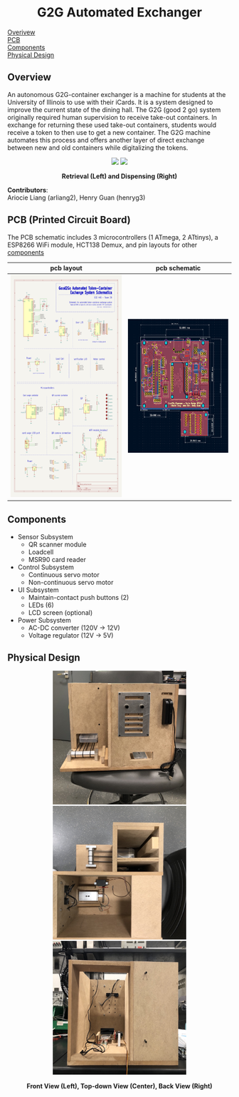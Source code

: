 <h1 align="center"> G2G Automated Exchanger </h1>

[Overivew](#overview)  
[PCB](#pcb-printed-circuit-board)  
[Components](#components)  
[Physical Design](#physical-design)


## Overview
An autonomous G2G-container exchanger is a machine for students at the University of Illinois to use with their iCards. It is a system designed to improve the current state of the dining hall. The G2G (good 2 go) system originally required human supervision to receive take-out containers. In exchange for returning these used take-out containers, students would receive a token to then use to get a new container. The G2G machine automates this process and offers another layer of direct exchange between new and old containers while digitalizing the tokens.

<p align = "center">
<img src = "https://cdn.discordapp.com/attachments/903401697957789716/971312833566486598/retrieve.gif">
<img src = "https://cdn.discordapp.com/attachments/903401697957789716/971312807532458034/dispense.gif">
</p>

<p align = "center">
 <strong>Retrieval (Left) and Dispensing (Right)</strong>
</p>


**Contributors**:  
Ariocie Liang (arliang2), Henry Guan (henryg3)


## PCB (Printed Circuit Board)
The PCB schematic includes 3 microcontrollers (1 ATmega, 2 ATtinys), a ESP8266 WiFi module, HCT138 Demux, and pin layouts for other [components](#components)

pcb layout                                                     | pcb schematic
---------------------------------------------------------------|-------------------------------------------------------------
<img src="/images/pcb_schematic.png" width="350" height="500"> | <img src="/images/pcb_layout.png" width="300" height="300">

## Components
* Sensor Subsystem
  * QR scanner module
  * Loadcell
  * MSR90 card reader
* Control Subsystem
  * Continuous servo motor
  * Non-continuous servo motor
* UI Subsystem
  * Maintain-contact push buttons (2)
  * LEDs (6)
  * LCD screen (optional)
* Power Subsystem
  * AC-DC converter (120V -> 12V)
  * Voltage regulator (12V -> 5V)

## Physical Design

<p align="center">
 <img src="/images/front_view.png" width="300" height="300">
 <img src="/images/topdown_view.png" width="300" height="300">
 <img src="/images/back_view.png" width="300" height="300">
</p>

<p align="center">
 <strong>Front View (Left), Top-down View (Center), Back View (Right)</strong>
</p>
